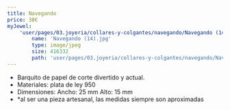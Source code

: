 ```yaml
---
title: Navegando
price: 38€
myJewel:
    'user/pages/03.joyeria/collares-y-colgantes/navegando/Navegando (14).jpg':
        name: 'Navegando (14).jpg'
        type: image/jpeg
        size: 416332
        path: 'user/pages/03.joyeria/collares-y-colgantes/navegando/Navegando (14).jpg'
---
```


* Barquito de papel de corte divertido y actual.
* Materiales: plata de ley 950
* Dimensiones: Ancho: 25 mm Alto: 15 mm
* *al ser una pieza artesanal, las medidas siempre son aproximadas